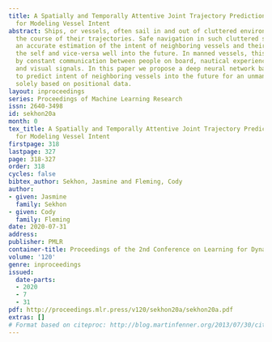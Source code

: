 ```yaml
---
title: A Spatially and Temporally Attentive Joint Trajectory Prediction Framework
  for Modeling Vessel Intent
abstract: Ships, or vessels, often sail in and out of cluttered environments over
  the course of their trajectories. Safe navigation in such cluttered scenarios requires
  an accurate estimation of the intent of neighboring vessels and their effect on
  the self and vice-versa well into the future. In manned vessels, this is achieved
  by constant communication between people on board, nautical experience, and audio
  and visual signals. In this paper we propose a deep neural network based architecture
  to predict intent of neighboring vessels into the future for an unmanned vessel
  solely based on positional data.
layout: inproceedings
series: Proceedings of Machine Learning Research
issn: 2640-3498
id: sekhon20a
month: 0
tex_title: A Spatially and Temporally Attentive Joint Trajectory Prediction Framework
  for Modeling Vessel Intent
firstpage: 318
lastpage: 327
page: 318-327
order: 318
cycles: false
bibtex_author: Sekhon, Jasmine and Fleming, Cody
author:
- given: Jasmine
  family: Sekhon
- given: Cody
  family: Fleming
date: 2020-07-31
address: 
publisher: PMLR
container-title: Proceedings of the 2nd Conference on Learning for Dynamics and Control
volume: '120'
genre: inproceedings
issued:
  date-parts:
  - 2020
  - 7
  - 31
pdf: http://proceedings.mlr.press/v120/sekhon20a/sekhon20a.pdf
extras: []
# Format based on citeproc: http://blog.martinfenner.org/2013/07/30/citeproc-yaml-for-bibliographies/
---
```

